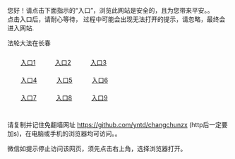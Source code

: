 您好！请点击下面指示的“入口”，浏览此网站是安全的，且为您带来平安。。 <br/>
点击入口后，请耐心等待， 过程中可能会出现无法打开的提示，请忽略，最终会进入网站. </br>

法轮大法在长春<br/>
<div style="padding:10px"><a style="margin:20px" target="_blank" href="https://d1wib2pgzwkpr2.cloudfront.net/2Qpsp?owmhgaxq" id="ccLink1" rel="nofollow">入口1</a> <a target="_blank" style="margin:20px" href="https://d1x7rco0wat24r.cloudfront.net/2Qpsp?zfybe" id="ccLink2" rel="nofollow">入口2</a> <a style="margin:20px" target="_blank" href="https://d3pxfyfmvj8nri.cloudfront.net/2Qpsp?ctfctsil" id="ccLink3" rel="nofollow">入口3</a></div>

<div style="padding:10px" ><a style="margin:20px" target="_blank" href="https://d1wib2pgzwkpr2.cloudfront.net/2Qpsp?owmhgaxq" id="ccLink4" rel="nofollow">入口4</a> <a style="margin:20px" href="https://d1x7rco0wat24r.cloudfront.net/2Qpsp?zfybe" target="_blank" id="ccLink5" rel="nofollow">入口5</a> <a style="margin:20px" href="https://d3pxfyfmvj8nri.cloudfront.net/2Qpsp?ctfctsil" target="_blank" id="ccLink6" rel="nofollow">入口6</a></div>

<div style="padding:10px"><a style="margin:20px" target="_blank" href="https://d1wib2pgzwkpr2.cloudfront.net/2Qpsp?owmhgaxq" id="ccLink7" rel="nofollow">入口7</a> <a style="margin:20px" href="https://d1x7rco0wat24r.cloudfront.net/2Qpsp?zfybe" target="_blank" id="ccLink8" rel="nofollow">入口8</a> <a style="margin:20px" target="_blank" href="https://d3pxfyfmvj8nri.cloudfront.net/2Qpsp?ctfctsil" id="ccLink9" rel="nofollow">入口9</a></div>

<br/>



请复制并记住免翻墙网址 https://github.com/yntd/changchunzx (http后一定要加s)，在电脑或手机的浏览器均可访问。。<br/>

微信如提示停止访问该网页，须先点击右上角，选择浏览器打开。
